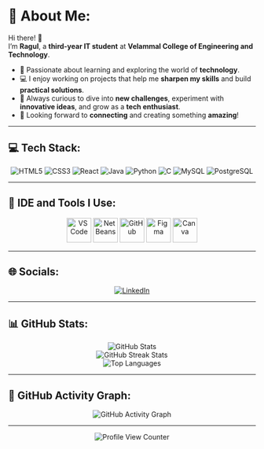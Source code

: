 # 💫 About Me:

Hi there! 👋  
I’m **Ragul**, a **third-year IT student** at **Velammal College of Engineering and Technology**.  

- 🚀 Passionate about learning and exploring the world of **technology**.  
- 💻 I enjoy working on projects that help me **sharpen my skills** and build **practical solutions**.  
- 🌟 Always curious to dive into **new challenges**, experiment with **innovative ideas**, and grow as a **tech enthusiast**.  
- 🤝 Looking forward to **connecting** and creating something **amazing**!  

---

## 💻 Tech Stack:
<div align="center">
  <img src="https://img.shields.io/badge/html5-%23E34F26.svg?style=for-the-badge&logo=html5&logoColor=white" alt="HTML5" />
  <img src="https://img.shields.io/badge/css3-%231572B6.svg?style=for-the-badge&logo=css3&logoColor=white" alt="CSS3" />
  <img src="https://img.shields.io/badge/react-%2320232a.svg?style=for-the-badge&logo=react&logoColor=%2361DAFB" alt="React" />
  <img src="https://img.shields.io/badge/java-%23ED8B00.svg?style=for-the-badge&logo=openjdk&logoColor=white" alt="Java" />
  <img src="https://img.shields.io/badge/python-%2314354C.svg?style=for-the-badge&logo=python&logoColor=white" alt="Python" />
  <img src="https://img.shields.io/badge/c-%2300599C.svg?style=for-the-badge&logo=c&logoColor=white" alt="C" />
  <img src="https://img.shields.io/badge/mysql-4479A1.svg?style=for-the-badge&logo=mysql&logoColor=white" alt="MySQL" />
  <img src="https://img.shields.io/badge/postgresql-%23316192.svg?style=for-the-badge&logo=postgresql&logoColor=white" alt="PostgreSQL" />
</div>

---

## 🔧 IDE and Tools I Use:
<div align="center">
  <img src="https://img.icons8.com/color/48/000000/visual-studio-code-2019.png" alt="VS Code" height="50" width="50"/>
  <img src="https://img.icons8.com/color/48/000000/netbeans.png" alt="NetBeans" height="50" width="50"/>
  <img src="https://img.icons8.com/color/48/000000/git.png" alt="GitHub" height="50" width="50"/>
  <img src="https://img.icons8.com/color/48/000000/figma--v1.png" alt="Figma" height="50" width="50"/>
  <img src="https://img.icons8.com/color/48/000000/canva.png" alt="Canva" height="50" width="50"/>
</div>

---

## 🌐 Socials:
<div align="center">
  <a href="https://www.linkedin.com/in/ragul-m-k-g-0322b825a/" target="_blank">
    <img src="https://img.shields.io/badge/LinkedIn-%230077B5.svg?logo=linkedin&logoColor=white" alt="LinkedIn"/>
  </a>
</div>

---

## 📊 GitHub Stats:
<div align="center">
  <img src="https://github-readme-stats.vercel.app/api?username=Ragul-05&theme=neon&hide_border=false&include_all_commits=false&count_private=false" alt="GitHub Stats" />
  <br/>
  <img src="https://github-readme-streak-stats.herokuapp.com/?user=Ragul-05&theme=neon&hide_border=false" alt="GitHub Streak Stats" />
  <br/>
  <img src="https://github-readme-stats.vercel.app/api/top-langs/?username=Ragul-05&theme=neon&hide_border=false&include_all_commits=false&count_private=false&layout=compact" alt="Top Languages" />
</div>

---

## 🚀 GitHub Activity Graph:
<div align="center">
  <img src="https://github-readme-activity-graph.vercel.app/graph?username=Ragul-05&bg_color=000000&color=ffffff&line=51f565&point=ffffff&area=true&hide_border=true" alt="GitHub Activity Graph" />
</div>

---

<div align="center">
  <img src="https://visitcount.itsvg.in/api?id=Ragul-05&icon=6&color=8" alt="Profile View Counter" />
</div>
